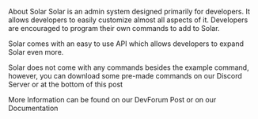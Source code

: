 About Solar
Solar is an admin system designed primarily for developers. It allows developers to easily customize almost all aspects of it. Developers are encouraged to program their own commands to add to Solar.

Solar comes with an easy to use API which allows developers to expand Solar even more.

Solar does not come with any commands besides the example command, however, you can download some pre-made commands on our Discord Server or at the bottom of this post

More Information can be found on our DevForum Post or on our Documentation